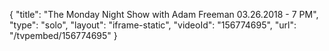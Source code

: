 {
    "title": "The Monday Night Show with Adam Freeman 03.26.2018 - 7 PM",
    "type": "solo",
    "layout": "iframe-static",
    "videoId": "156774695",
    "url": "\/tvpembed\/156774695"
}